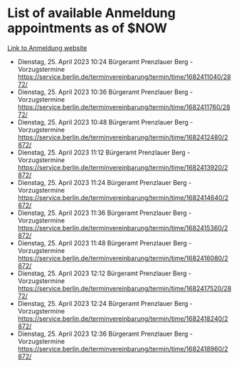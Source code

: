 # List of available Anmeldung appointments as of $NOW
[Link to Anmeldung website](https://service.berlin.de/terminvereinbarung/termin/tag.php?termin=1&anliegen[]=120686&dienstleisterlist=122210,122217,327316,122219,327312,122227,327314,122231,327346,122243,327348,122254,122252,329742,122260,329745,122262,329748,122271,327278,122273,327274,122277,327276,330436,122280,327294,122282,327290,122284,327292,122291,327270,122285,327266,122286,327264,122296,327268,150230,329760,122297,327286,122294,327284,122312,329763,122314,329775,122304,327330,122311,327334,122309,327332,317869,122281,327352,122279,329772,122283,122276,327324,122274,327326,122267,329766,122246,327318,122251,327320,122257,327322,122208,327298,122226,327300&herkunft=http%3A%2F%2Fservice.berlin.de%2Fdienstleistung%2F120686%2F)
- Dienstag, 25. April 2023 10:24 Bürgeramt Prenzlauer Berg - Vorzugstermine https://service.berlin.de/terminvereinbarung/termin/time/1682411040/2872/
- Dienstag, 25. April 2023 10:36 Bürgeramt Prenzlauer Berg - Vorzugstermine https://service.berlin.de/terminvereinbarung/termin/time/1682411760/2872/
- Dienstag, 25. April 2023 10:48 Bürgeramt Prenzlauer Berg - Vorzugstermine https://service.berlin.de/terminvereinbarung/termin/time/1682412480/2872/
- Dienstag, 25. April 2023 11:12 Bürgeramt Prenzlauer Berg - Vorzugstermine https://service.berlin.de/terminvereinbarung/termin/time/1682413920/2872/
- Dienstag, 25. April 2023 11:24 Bürgeramt Prenzlauer Berg - Vorzugstermine https://service.berlin.de/terminvereinbarung/termin/time/1682414640/2872/
- Dienstag, 25. April 2023 11:36 Bürgeramt Prenzlauer Berg - Vorzugstermine https://service.berlin.de/terminvereinbarung/termin/time/1682415360/2872/
- Dienstag, 25. April 2023 11:48 Bürgeramt Prenzlauer Berg - Vorzugstermine https://service.berlin.de/terminvereinbarung/termin/time/1682416080/2872/
- Dienstag, 25. April 2023 12:12 Bürgeramt Prenzlauer Berg - Vorzugstermine https://service.berlin.de/terminvereinbarung/termin/time/1682417520/2872/
- Dienstag, 25. April 2023 12:24 Bürgeramt Prenzlauer Berg - Vorzugstermine https://service.berlin.de/terminvereinbarung/termin/time/1682418240/2872/
- Dienstag, 25. April 2023 12:36 Bürgeramt Prenzlauer Berg - Vorzugstermine https://service.berlin.de/terminvereinbarung/termin/time/1682418960/2872/
